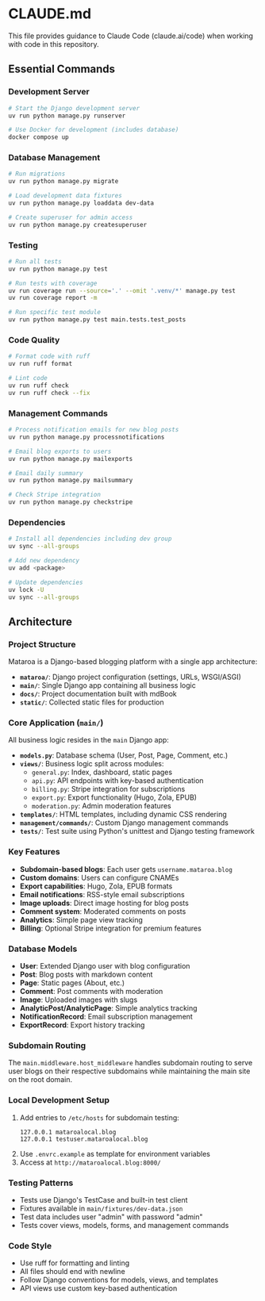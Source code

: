 # CLAUDE.md

This file provides guidance to Claude Code (claude.ai/code) when working with code in this repository.

## Essential Commands

### Development Server
```bash
# Start the Django development server
uv run python manage.py runserver

# Use Docker for development (includes database)
docker compose up
```

### Database Management
```bash
# Run migrations
uv run python manage.py migrate

# Load development data fixtures
uv run python manage.py loaddata dev-data

# Create superuser for admin access
uv run python manage.py createsuperuser
```

### Testing
```bash
# Run all tests
uv run python manage.py test

# Run tests with coverage
uv run coverage run --source='.' --omit '.venv/*' manage.py test
uv run coverage report -m

# Run specific test module
uv run python manage.py test main.tests.test_posts
```

### Code Quality
```bash
# Format code with ruff
uv run ruff format

# Lint code
uv run ruff check
uv run ruff check --fix
```

### Management Commands
```bash
# Process notification emails for new blog posts
uv run python manage.py processnotifications

# Email blog exports to users
uv run python manage.py mailexports

# Email daily summary
uv run python manage.py mailsummary

# Check Stripe integration
uv run python manage.py checkstripe
```

### Dependencies
```bash
# Install all dependencies including dev group
uv sync --all-groups

# Add new dependency
uv add <package>

# Update dependencies
uv lock -U
uv sync --all-groups
```

## Architecture

### Project Structure
Mataroa is a Django-based blogging platform with a single app architecture:

- **`mataroa/`**: Django project configuration (settings, URLs, WSGI/ASGI)
- **`main/`**: Single Django app containing all business logic
- **`docs/`**: Project documentation built with mdBook
- **`static/`**: Collected static files for production

### Core Application (`main/`)
All business logic resides in the `main` Django app:

- **`models.py`**: Database schema (User, Post, Page, Comment, etc.)
- **`views/`**: Business logic split across modules:
  - `general.py`: Index, dashboard, static pages
  - `api.py`: API endpoints with key-based authentication  
  - `billing.py`: Stripe integration for subscriptions
  - `export.py`: Export functionality (Hugo, Zola, EPUB)
  - `moderation.py`: Admin moderation features
- **`templates/`**: HTML templates, including dynamic CSS rendering
- **`management/commands/`**: Custom Django management commands
- **`tests/`**: Test suite using Python's unittest and Django testing framework

### Key Features
- **Subdomain-based blogs**: Each user gets `username.mataroa.blog`
- **Custom domains**: Users can configure CNAMEs
- **Export capabilities**: Hugo, Zola, EPUB formats
- **Email notifications**: RSS-style email subscriptions
- **Image uploads**: Direct image hosting for blog posts
- **Comment system**: Moderated comments on posts
- **Analytics**: Simple page view tracking
- **Billing**: Optional Stripe integration for premium features

### Database Models
- **User**: Extended Django user with blog configuration
- **Post**: Blog posts with markdown content
- **Page**: Static pages (About, etc.)
- **Comment**: Post comments with moderation
- **Image**: Uploaded images with slugs
- **AnalyticPost/AnalyticPage**: Simple analytics tracking
- **NotificationRecord**: Email subscription management
- **ExportRecord**: Export history tracking

### Subdomain Routing
The `main.middleware.host_middleware` handles subdomain routing to serve user blogs on their respective subdomains while maintaining the main site on the root domain.

### Local Development Setup
1. Add entries to `/etc/hosts` for subdomain testing:
   ```
   127.0.0.1 mataroalocal.blog
   127.0.0.1 testuser.mataroalocal.blog
   ```
2. Use `.envrc.example` as template for environment variables
3. Access at `http://mataroalocal.blog:8000/`

### Testing Patterns
- Tests use Django's TestCase and built-in test client
- Fixtures available in `main/fixtures/dev-data.json` 
- Test data includes user "admin" with password "admin"
- Tests cover views, models, forms, and management commands

### Code Style
- Use ruff for formatting and linting
- All files should end with newline
- Follow Django conventions for models, views, and templates
- API views use custom key-based authentication